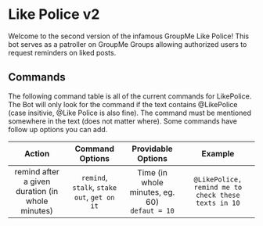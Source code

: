 # Like Police v2

Welcome to the second version of the infamous GroupMe Like Police! This bot serves as a patroller on GroupMe Groups allowing authorized users to request reminders on liked posts.

## Commands

The following command table is all of the current commands for LikePolice. The Bot will only look for the command if the text contains @LikePolice (case insitivie, @Like Police is also fine). The command must be mentioned somewhere in the text (does not matter where). Some commands have follow up options you can add.

| Action | Command Options | Providable Options | Example |
|:---:|:---:|:---:|:---:|
| remind after a given duration (in whole minutes) | `remind`, `stalk`, `stake out`, `get on it` | Time (in whole minutes, eg. 60) <br /> `defaut = 10` | `@LikePolice, remind me to check these texts in 10`
